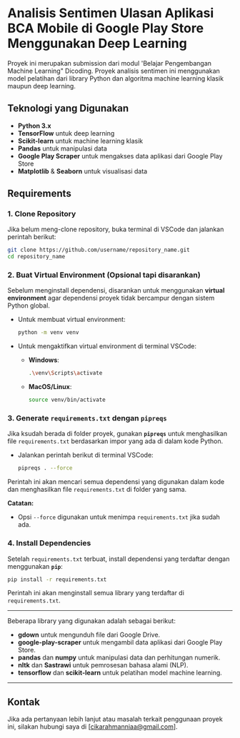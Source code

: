 # Analisis Sentimen Ulasan Aplikasi BCA Mobile di Google Play Store Menggunakan Deep Learning

Proyek ini merupakan submission dari modul 'Belajar Pengembangan Machine Learning" Dicoding. Proyek analisis sentimen ini menggunakan model pelatihan dari library Python dan algoritma machine learning klasik maupun deep learning.

## Teknologi yang Digunakan

- **Python 3.x**
- **TensorFlow** untuk deep learning
- **Scikit-learn** untuk machine learning klasik
- **Pandas** untuk manipulasi data
- **Google Play Scraper** untuk mengakses data aplikasi dari Google Play Store
- **Matplotlib** & **Seaborn** untuk visualisasi data

## Requirements

### 1. **Clone Repository**
   Jika belum meng-clone repository, buka terminal di VSCode dan jalankan perintah berikut:

   ```bash
   git clone https://github.com/username/repository_name.git
   cd repository_name
   ```

### 2. **Buat Virtual Environment (Opsional tapi disarankan)**
   Sebelum menginstall dependensi, disarankan untuk menggunakan **virtual environment** agar dependensi proyek tidak bercampur dengan sistem Python global.

   - Untuk membuat virtual environment:
     ```bash
     python -m venv venv
     ```

   - Untuk mengaktifkan virtual environment di terminal VSCode:
     - **Windows**:
       ```bash
       .\venv\Scripts\activate
       ```
     - **MacOS/Linux**:
       ```bash
       source venv/bin/activate
       ```

### 3. **Generate `requirements.txt` dengan `pipreqs`**
   Jika ksudah berada di folder proyek, gunakan **`pipreqs`** untuk menghasilkan file `requirements.txt` berdasarkan impor yang ada di dalam kode Python.

   - Jalankan perintah berikut di terminal VSCode:
     ```bash
     pipreqs . --force
     ```

   Perintah ini akan mencari semua dependensi yang digunakan dalam kode dan menghasilkan file `requirements.txt` di folder yang sama.

   **Catatan:**
   - Opsi `--force` digunakan untuk menimpa `requirements.txt` jika sudah ada.

### 4. **Install Dependencies**
   Setelah `requirements.txt` terbuat, install dependensi yang terdaftar dengan menggunakan **`pip`**:

   ```bash
   pip install -r requirements.txt
   ```

   Perintah ini akan menginstall semua library yang terdaftar di `requirements.txt`.

---

Beberapa library yang digunakan adalah sebagai berikut:
- **gdown** untuk mengunduh file dari Google Drive.
- **google-play-scraper** untuk mengambil data aplikasi dari Google Play Store.
- **pandas** dan **numpy** untuk manipulasi data dan perhitungan numerik.
- **nltk** dan **Sastrawi** untuk pemrosesan bahasa alami (NLP).
- **tensorflow** dan **scikit-learn** untuk pelatihan model machine learning.

---

## Kontak

Jika ada pertanyaan lebih lanjut atau masalah terkait penggunaan proyek ini, silakan hubungi saya di [cikarahmanniaa@gmail.com].



